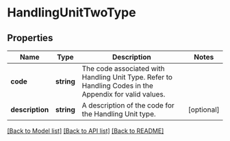 # HandlingUnitTwoType

## Properties
Name | Type | Description | Notes
------------ | ------------- | ------------- | -------------
**code** | **string** | The code associated with Handling Unit Type. Refer to Handling Codes in the Appendix for valid values. | 
**description** | **string** | A description of the code for the Handling Unit type. | [optional] 

[[Back to Model list]](../../README.md#documentation-for-models) [[Back to API list]](../../README.md#documentation-for-api-endpoints) [[Back to README]](../../README.md)

